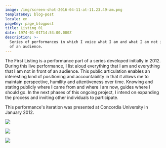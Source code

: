 ```yaml
---
image: /img/screen-shot-2016-04-11-at-11.23.49-am.png
templateKey: blog-post
locale: en
pageKey: page_blogpost
title: Listing 01
date: 1974-01-01T14:53:00.000Z
description: >-
  Series of performances in which I voice what I am and what I am not in front
  of an audience.
---
```

The First Listing is a performance part of a series developed initially in 2012. During this live performance, I list aloud everything that I am and everything that I am not in front of an audience. This public articulation enables an interesting kind of positioning and accountability in that it allows me to maintain perspective, humility and attentiveness over time. Knowing and stating publicly where I came from and where I am now, guides where I should go. In the next phases of this ongoing project, I intend on expanding the process and inviting other individuals to participate. 

This performance's iteration was presented at Concordia University in January 2012.

![](/img/screen-shot-2019-09-24-at-9.24.06-am.png)

![](/img/screen-shot-2019-09-24-at-9.25.28-am.png)

![](/img/screen-shot-2019-09-24-at-9.30.03-am.png)
